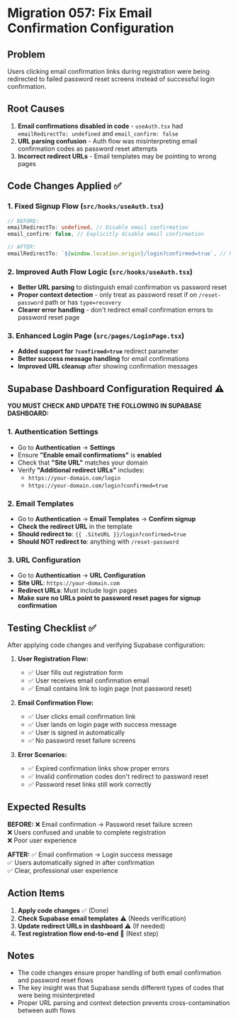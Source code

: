 # Migration 057: Fix Email Confirmation Configuration

## Problem
Users clicking email confirmation links during registration were being redirected to failed password reset screens instead of successful login confirmation.

## Root Causes
1. **Email confirmations disabled in code** - `useAuth.tsx` had `emailRedirectTo: undefined` and `email_confirm: false`
2. **URL parsing confusion** - Auth flow was misinterpreting email confirmation codes as password reset attempts
3. **Incorrect redirect URLs** - Email templates may be pointing to wrong pages

## Code Changes Applied ✅

### 1. Fixed Signup Flow (`src/hooks/useAuth.tsx`)
```typescript
// BEFORE:
emailRedirectTo: undefined, // Disable email confirmation
email_confirm: false, // Explicitly disable email confirmation

// AFTER:
emailRedirectTo: `${window.location.origin}/login?confirmed=true`, // Redirect to login with confirmation success
```

### 2. Improved Auth Flow Logic (`src/hooks/useAuth.tsx`)
- **Better URL parsing** to distinguish email confirmation vs password reset
- **Proper context detection** - only treat as password reset if on `/reset-password` path or has `type=recovery`
- **Clearer error handling** - don't redirect email confirmation errors to password reset page

### 3. Enhanced Login Page (`src/pages/LoginPage.tsx`)
- **Added support for `?confirmed=true`** redirect parameter
- **Better success message handling** for email confirmations
- **Improved URL cleanup** after showing confirmation messages

## Supabase Dashboard Configuration Required ⚠️

**YOU MUST CHECK AND UPDATE THE FOLLOWING IN SUPABASE DASHBOARD:**

### 1. Authentication Settings
- Go to **Authentication** → **Settings** 
- Ensure **"Enable email confirmations"** is **enabled**
- Check that **"Site URL"** matches your domain
- Verify **"Additional redirect URLs"** includes:
  - `https://your-domain.com/login`
  - `https://your-domain.com/login?confirmed=true`

### 2. Email Templates 
- Go to **Authentication** → **Email Templates** → **Confirm signup**
- **Check the redirect URL** in the template
- **Should redirect to**: `{{ .SiteURL }}/login?confirmed=true`
- **Should NOT redirect to**: anything with `/reset-password`

### 3. URL Configuration
- Go to **Authentication** → **URL Configuration**
- **Site URL**: `https://your-domain.com`
- **Redirect URLs**: Must include login pages
- **Make sure no URLs point to password reset pages for signup confirmation**

## Testing Checklist ✅

After applying code changes and verifying Supabase configuration:

1. **User Registration Flow:**
   - ✅ User fills out registration form
   - ✅ User receives email confirmation email
   - ✅ Email contains link to login page (not password reset)

2. **Email Confirmation Flow:**
   - ✅ User clicks email confirmation link
   - ✅ User lands on login page with success message
   - ✅ User is signed in automatically
   - ✅ No password reset failure screens

3. **Error Scenarios:**
   - ✅ Expired confirmation links show proper errors
   - ✅ Invalid confirmation codes don't redirect to password reset
   - ✅ Password reset links still work correctly

## Expected Results

**BEFORE:**
❌ Email confirmation → Password reset failure screen  
❌ Users confused and unable to complete registration  
❌ Poor user experience  

**AFTER:**
✅ Email confirmation → Login success message  
✅ Users automatically signed in after confirmation  
✅ Clear, professional user experience  

## Action Items

1. **Apply code changes** ✅ (Done)
2. **Check Supabase email templates** ⚠️ (Needs verification)
3. **Update redirect URLs in dashboard** ⚠️ (If needed)
4. **Test registration flow end-to-end** 🧪 (Next step)

## Notes

- The code changes ensure proper handling of both email confirmation and password reset flows
- The key insight was that Supabase sends different types of codes that were being misinterpreted
- Proper URL parsing and context detection prevents cross-contamination between auth flows